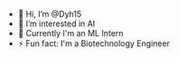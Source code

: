 - 👋 Hi, I’m @Dyh15
- 👀 I’m interested in AI
- 🌱 Currently I'm an ML Intern
- ⚡ Fun fact: I'm a Biotechnology Engineer

<!---
Dyh15/Dyh15 is a ✨ special ✨ repository because its `README.md` (this file) appears on your GitHub profile.
You can click the Preview link to take a look at your changes.
--->
